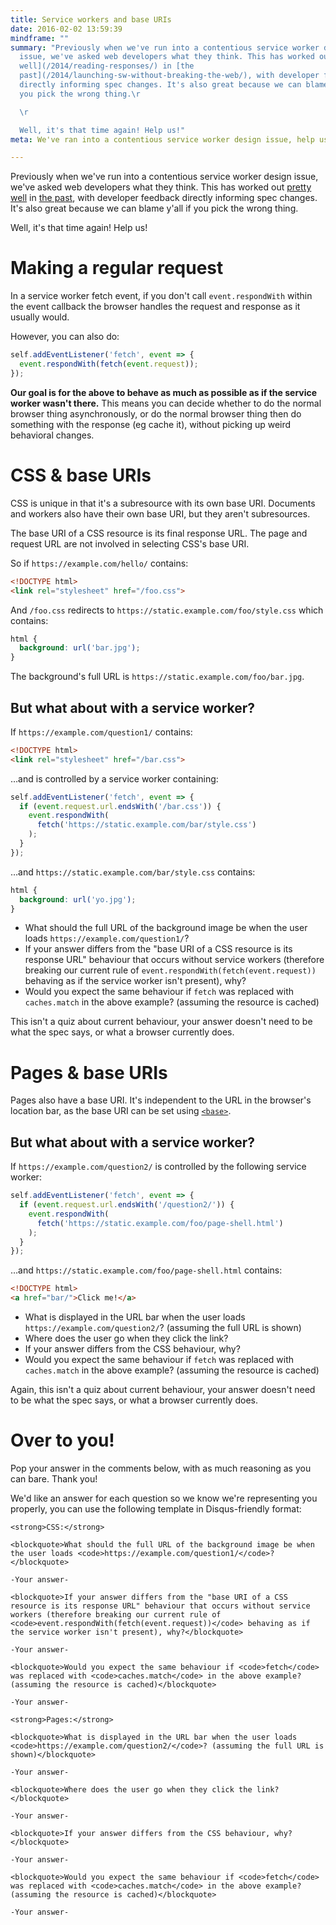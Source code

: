 ```yaml
---
title: Service workers and base URIs
date: 2016-02-02 13:59:39
mindframe: ""
summary: "Previously when we've run into a contentious service worker design
  issue, we've asked web developers what they think. This has worked out [pretty
  well](/2014/reading-responses/) in [the
  past](/2014/launching-sw-without-breaking-the-web/), with developer feedback
  directly informing spec changes. It's also great because we can blame y'all if
  you pick the wrong thing.\r

  \r

  Well, it's that time again! Help us!"
meta: We've ran into a contentious service worker design issue, help us resolve it!

---
```


Previously when we've run into a contentious service worker design issue, we've asked web developers what they think. This has worked out [pretty well](/2014/reading-responses/) in [the past](/2014/launching-sw-without-breaking-the-web/), with developer feedback directly informing spec changes. It's also great because we can blame y'all if you pick the wrong thing.

Well, it's that time again! Help us!

# Making a regular request

In a service worker fetch event, if you don't call `event.respondWith` within the event callback the browser handles the request and response as it usually would.

However, you can also do:

```js
self.addEventListener('fetch', event => {
  event.respondWith(fetch(event.request));
});
```

**Our goal is for the above to behave as much as possible as if the service worker wasn't there.** This means you can decide whether to do the normal browser thing asynchronously, or do the normal browser thing then do something with the response (eg cache it), without picking up weird behavioral changes.

# CSS & base URIs

CSS is unique in that it's a subresource with its own base URI. Documents and workers also have their own base URI, but they aren't subresources.

The base URI of a CSS resource is its final response URL. The page and request URL are not involved in selecting CSS's base URI.

So if `https://example.com/hello/` contains:

```html
<!DOCTYPE html>
<link rel="stylesheet" href="/foo.css">
```

And `/foo.css` redirects to `https://static.example.com/foo/style.css` which contains:

```css
html {
  background: url('bar.jpg');
}
```

The background's full URL is `https://static.example.com/foo/bar.jpg`.

## But what about with a service worker?

If `https://example.com/question1/` contains:

```html
<!DOCTYPE html>
<link rel="stylesheet" href="/bar.css">
```

…and is controlled by a service worker containing:

```js
self.addEventListener('fetch', event => {
  if (event.request.url.endsWith('/bar.css')) {
    event.respondWith(
      fetch('https://static.example.com/bar/style.css')
    );
  }
});
```

…and `https://static.example.com/bar/style.css` contains:

```css
html {
  background: url('yo.jpg');
}
```

* What should the full URL of the background image be when the user loads `https://example.com/question1/`?
* If your answer differs from the "base URI of a CSS resource is its response URL" behaviour that occurs without service workers (therefore breaking our current rule of `event.respondWith(fetch(event.request))` behaving as if the service worker isn't present), why?
* Would you expect the same behaviour if `fetch` was replaced with `caches.match` in the above example? (assuming the resource is cached)

This isn't a quiz about current behaviour, your answer doesn't need to be what the spec says, or what a browser currently does.

# Pages & base URIs

Pages also have a base URI. It's independent to the URL in the browser's location bar, as the base URI can be set using [`<base>`](https://developer.mozilla.org/en-US/docs/Web/HTML/Element/base).

## But what about with a service worker?

If `https://example.com/question2/` is controlled by the following service worker:

```js
self.addEventListener('fetch', event => {
  if (event.request.url.endsWith('/question2/')) {
    event.respondWith(
      fetch('https://static.example.com/foo/page-shell.html')
    );
  }
});
```

…and `https://static.example.com/foo/page-shell.html` contains:

```html
<!DOCTYPE html>
<a href="bar/">Click me!</a>
```

* What is displayed in the URL bar when the user loads `https://example.com/question2/`? (assuming the full URL is shown)
* Where does the user go when they click the link?
* If your answer differs from the CSS behaviour, why?
* Would you expect the same behaviour if `fetch` was replaced with `caches.match` in the above example? (assuming the resource is cached)

Again, this isn't a quiz about current behaviour, your answer doesn't need to be what the spec says, or what a browser currently does.

# Over to you!

Pop your answer in the comments below, with as much reasoning as you can bare. Thank you!

We'd like an answer for each question so we know we're representing you properly, you can use the following template in Disqus-friendly format:

```
<strong>CSS:</strong>

<blockquote>What should the full URL of the background image be when the user loads <code>https://example.com/question1/</code>?</blockquote>

-Your answer-

<blockquote>If your answer differs from the "base URI of a CSS resource is its response URL" behaviour that occurs without service workers (therefore breaking our current rule of <code>event.respondWith(fetch(event.request))</code> behaving as if the service worker isn't present), why?</blockquote>

-Your answer-

<blockquote>Would you expect the same behaviour if <code>fetch</code> was replaced with <code>caches.match</code> in the above example? (assuming the resource is cached)</blockquote>

-Your answer-

<strong>Pages:</strong>

<blockquote>What is displayed in the URL bar when the user loads <code>https://example.com/question2/</code>? (assuming the full URL is shown)</blockquote>

-Your answer-

<blockquote>Where does the user go when they click the link?</blockquote>

-Your answer-

<blockquote>If your answer differs from the CSS behaviour, why?</blockquote>

-Your answer-

<blockquote>Would you expect the same behaviour if <code>fetch</code> was replaced with <code>caches.match</code> in the above example? (assuming the resource is cached)</blockquote>

-Your answer-
```
